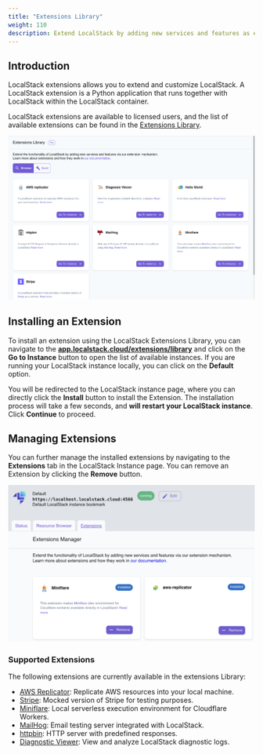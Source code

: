 ```yaml
---
title: "Extensions Library"
weight: 110
description: Extend LocalStack by adding new services and features as extensions
---
```


## Introduction

LocalStack extensions allows you to extend and customize LocalStack. A LocalStack extension is a Python application that runs together with LocalStack within the LocalStack container.

LocalStack extensions are available to licensed users, and the list of available extensions can be found in the [Extensions Library](https://app.localstack.cloud/extensions/library).

<img src="extensions-library-ui.png" alt="LocalStack Extensions Library" title="LocalStack Extensions Library" width="900" />

## Installing an Extension

To install an extension using the LocalStack Extensions Library, you can navigate to the [**app.localstack.cloud/extensions/library**](https://app.localstack.cloud/extensions/library) and click on the **Go to Instance** button to open the list of available instances. If you are running your LocalStack instance locally, you can click on the **Default** option.

You will be redirected to the LocalStack instance page, where you can directly click the **Install** button to install the Extension. The installation process will take a few seconds, and **will restart your LocalStack instance**. Click **Continue** to proceed.

## Managing Extensions

You can further manage the installed extensions by navigating to the **Extensions** tab in the LocalStack Instance page. You can remove an Extension by clicking the **Remove** button.

<img src="extensions-library-management.png" alt="Installed LocalStack Extensions Library" title="Installed LocalStack Extensions Library" width="900" />

### Supported Extensions

The following extensions are currently available in the extensions Library:

-   [AWS Replicator](https://docs.localstack.cloud/user-guide/tools/localstack-extensions/aws-replicator-extension/): Replicate AWS resources into your local machine.
-   [Stripe](https://docs.localstack.cloud/user-guide/tools/localstack-extensions/stripe-extension/): Mocked version of Stripe for testing purposes.
-   [Miniflare](https://docs.localstack.cloud/user-guide/tools/localstack-extensions/miniflare-extension/): Local serverless execution environment for Cloudflare Workers.
-   [MailHog](https://docs.localstack.cloud/user-guide/tools/localstack-extensions/mailhog/): Email testing server integrated with LocalStack.
-   [httpbin](https://docs.localstack.cloud/user-guide/tools/localstack-extensions/httpbin-extension/): HTTP server with predefined responses.
-   [Diagnostic Viewer](https://docs.localstack.cloud/user-guide/tools/localstack-extensions/diagnosis-viewer-extension/): View and analyze LocalStack diagnostic logs.
